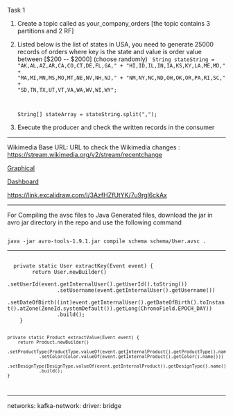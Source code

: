 
Task 1
  1.  Create a topic called as your_company_orders [the topic contains 3 partitions and 2 RF]
  2.  Listed below is the list of states in USA, you need to generate 25000 records of orders where key is the state and value is order value between [$200 -- $2000] (choose randomly)
     <code>
       String stateString =
				"AK,AL,AZ,AR,CA,CO,CT,DE,FL,GA," +
						"HI,ID,IL,IN,IA,KS,KY,LA,ME,MD," +
						"MA,MI,MN,MS,MO,MT,NE,NV,NH,NJ," +
						"NM,NY,NC,ND,OH,OK,OR,PA,RI,SC," +
						"SD,TN,TX,UT,VT,VA,WA,WV,WI,WY";
      
		String[] stateArray = stateString.split(",");
	</code>
  4.  Execute the producer and check the written records in the consumer 

<hr>

Wikimedia Base URL: 
URL to check the Wikimedia changes : https://stream.wikimedia.org/v2/stream/recentchange

<a href="https://esjewett.github.io/wm-eventsource-demo/"> Graphical </a>

<a href="https://codepen.io/Krinkle/pen/BwEKgW?editors=1010"> Dashboard </a>


https://link.excalidraw.com/l/3AzfHZfUtYK/7u9rgl6ckAx

<hr>

For Compiling the avsc files to Java Generated files, download the jar in avro jar directory in the repo and use the following command

<code>
java -jar avro-tools-1.9.1.jar compile schema schema/User.avsc .
</code>

<hr>

<code>
  private static User extractKey(Event event) {
        return User.newBuilder()
                .setUserId(event.getInternalUser().getUserId().toString())
                .setUsername(event.getInternalUser().getUsername())
                .setDateOfBirth((int)event.getInternalUser().getDateOfBirth().toInstant().atZone(ZoneId.systemDefault()).getLong(ChronoField.EPOCH_DAY))
                .build();
    }

    private static Product extractValue(Event event) {
        return Product.newBuilder()
                .setProductType(ProductType.valueOf(event.getInternalProduct().getProductType().name()))
                .setColor(Color.valueOf(event.getInternalProduct().getColor().name()))
                .setDesignType(DesignType.valueOf(event.getInternalProduct().getDesignType().name()))
                .build();
    }
</code>
<hr>

networks:
  kafka-network:
    driver: bridge

